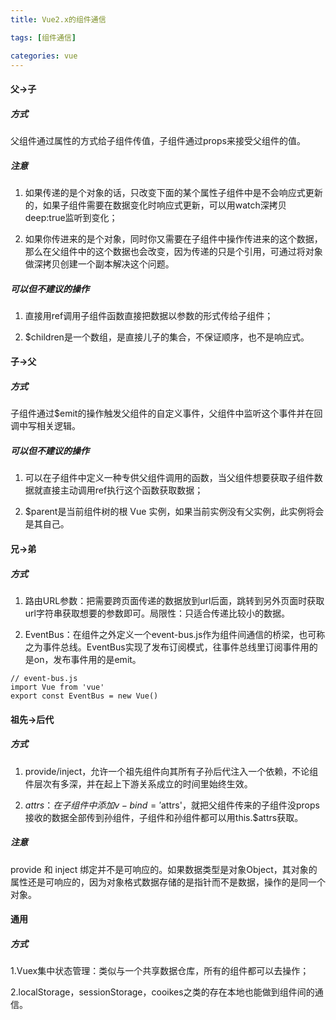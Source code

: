 ```yaml
---
title: Vue2.x的组件通信

tags: [组件通信]

categories: vue
---
```


#### 父->子

##### 方式

父组件通过属性的方式给子组件传值，子组件通过props来接受父组件的值。

##### 注意

1. 如果传递的是个对象的话，只改变下面的某个属性子组件中是不会响应式更新的，如果子组件需要在数据变化时响应式更新，可以用watch深拷贝deep:true监听到变化；

2. 如果你传进来的是个对象，同时你又需要在子组件中操作传进来的这个数据，那么在父组件中的这个数据也会改变，因为传递的只是个引用，可通过将对象做深拷贝创建一个副本解决这个问题。

##### 可以但不建议的操作

1. 直接用ref调用子组件函数直接把数据以参数的形式传给子组件；

2. $children是一个数组，是直接儿子的集合，不保证顺序，也不是响应式。



#### 子->父

##### 方式

子组件通过$emit的操作触发父组件的自定义事件，父组件中监听这个事件并在回调中写相关逻辑。

##### 可以但不建议的操作

1. 可以在子组件中定义一种专供父组件调用的函数，当父组件想要获取子组件数据就直接主动调用ref执行这个函数获取数据；

2. $parent是当前组件树的根 Vue 实例，如果当前实例没有父实例，此实例将会是其自己。



#### 兄->弟

##### 方式

1. 路由URL参数：把需要跨页面传递的数据放到url后面，跳转到另外页面时获取url字符串获取想要的参数即可。局限性：只适合传递比较小的数据。

2. EventBus：在组件之外定义一个event-bus.js作为组件间通信的桥梁，也可称之为事件总线。EventBus实现了发布订阅模式，往事件总线里订阅事件用的是on，发布事件用的是emit。

```
// event-bus.js
import Vue from 'vue'
export const EventBus = new Vue()
```



#### 祖先->后代

##### 方式

1. provide/inject，允许一个祖先组件向其所有子孙后代注入一个依赖，不论组件层次有多深，并在起上下游关系成立的时间里始终生效。

2. $attrs：在子组件中添加v-bind='$​attrs'，就把父组件传来的子组件没props接收的数据全部传到孙组件，子组件和孙组件都可以用this.$attrs获取。

##### 注意

provide 和 inject 绑定并不是可响应的。如果数据类型是对象Object，其对象的属性还是可响应的，因为对象格式数据存储的是指针而不是数据，操作的是同一个对象。



#### 通用

##### 方式

1.Vuex集中状态管理：类似与一个共享数据仓库，所有的组件都可以去操作；

2.localStorage，sessionStorage，cooikes之类的存在本地也能做到组件间的通信。

